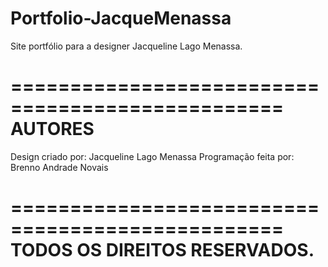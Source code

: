 # Portfolio-JacqueMenassa
Site portfólio para a designer Jacqueline Lago Menassa.

=================================================
AUTORES
=================================================
Design criado por: Jacqueline Lago Menassa
Programação feita por: Brenno Andrade Novais

=================================================
TODOS OS DIREITOS RESERVADOS.
=================================================

